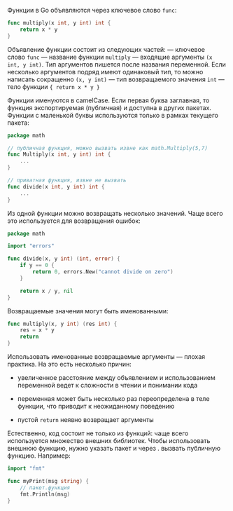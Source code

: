 Функции в Go объявляются через ключевое слово `func`:

```go
func multiply(x int, y int) int {
    return x * y
}
```

Объявление функции состоит из следующих частей: — ключевое слово `func` — название функции `multiply` — входящие аргументы `(x int, y int)`. Тип аргументов пишется после названия переменной. Если несколько аргументов подряд имеют одинаковый тип, то можно написать сокращенно `(x, y int)` — тип возвращаемого значения `int` — тело функции `{ return x * y }`

Функции именуются в camelCase. Если первая буква заглавная, то функция экспортируемая (публичная) и доступна в других пакетах. Функции с маленькой буквы используются только в рамках текущего пакета:

```go
package math

// публичная функция, можно вызвать извне как math.Multiply(5,7)
func Multiply(x int, y int) int {
    ...
}

// приватная функция, извне не вызвать
func divide(x int, y int) int {
    ...
}
```

Из одной функции можно возвращать несколько значений. Чаще всего это используется для возвращения ошибок:

```go
package math

import "errors"

func divide(x, y int) (int, error) {
    if y == 0 {
        return 0, errors.New("cannot divide on zero")
    }

    return x / y, nil
}
```

Возвращаемые значения могут быть именованными:

```go
func multiply(x, y int) (res int) {
    res = x * y
    return
}
```

Использовать именованные возвращаемые аргументы — плохая практика. На это есть несколько причин:

-   увеличенное расстояние между объявлением и использованием переменной ведет к сложности в чтении и понимании кода
    
-   переменная может быть несколько раз переопределена в теле функции, что приводит к неожиданному поведению
    
-   пустой `return` неявно возвращает аргументы
    

Естественно, код состоит не только из функций: чаще всего используется множество внешних библиотек. Чтобы использовать внешнюю функцию, нужно указать пакет и через . вызвать публичную функцию. Например:

```go
import "fmt"

func myPrint(msg string) {
    // пакет.функция
    fmt.Println(msg)
}
```